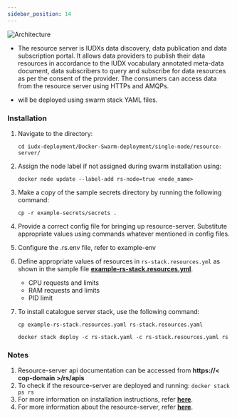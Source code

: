 ```yaml
---
sidebar_position: 14
---
```

<div class="img_background">
<div style={{textAlign: 'center'}}>

![Architecture](../../../../resources/auth/rs-architecture.png)<br/>

</div></div>

+ The resource server is IUDXs data discovery, data publication and data subscription portal. It allows data providers to publish their data resources in accordance to the IUDX vocabulary annotated meta-data document, data subscribers to query and subscribe for data resources as per the consent of the provider. The consumers can access data from the resource server using HTTPs and AMQPs.

+ will be deployed using swarm stack YAML files.

### Installation

1. Navigate to the directory:
   
   ```
   cd iudx-deployment/Docker-Swarm-deployment/single-node/resource-server/
   ```

2. Assign the node label if not assigned during swarm installation using:

    ```
    docker node update --label-add rs-node=true <node_name>
    ```
 
3. Make a copy of the sample secrets directory by running the following command:

    ```
    cp -r example-secrets/secrets .
    ```

4. Provide a correct config file for bringing up resource-server. Substitute appropriate values using commands whatever mentioned in config files.

5. Configure the .rs.env file, refer to example-env

6. Define appropriate values of resources in `rs-stack.resources.yml` as shown in the sample file **[example-rs-stack.resources.yml](https://github.com/datakaveri/iudx-deployment/blob/5.0.0/Docker-Swarm-deployment/single-node/resource-server/example-rs-stack.resources.yaml)**.

    + CPU requests and limits
    + RAM requests and limits
    + PID limit
    

7. To install catalogue server stack, use the following command:

    ```
    cp example-rs-stack.resources.yaml rs-stack.resources.yaml

    docker stack deploy -c rs-stack.yaml -c rs-stack.resources.yaml rs
    ```

### Notes

1. Resource-server api documentation can be accessed from **https://< cop-domain >/rs/apis**
2. To check if the resource-server are deployed and running: `docker stack ps rs`
3. For more information on installation instructions, refer **[here](https://github.com/datakaveri/iudx-deployment/tree/5.0.0/Docker-Swarm-deployment/single-node/resource-server#install)**.
4. For more information about the resource-server, refer **[here](https://github.com/datakaveri/iudx-deployment/tree/5.0.0/Docker-Swarm-deployment/single-node/resource-server#install)**.

